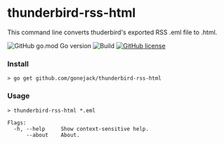 # thunderbird-rss-html
This command line converts thuderbird's exported RSS .eml file to .html.

![GitHub go.mod Go version](https://img.shields.io/github/go-mod/go-version/gonejack/thunderbird-rss-html)
![Build](https://github.com/gonejack/thunderbird-rss-html/actions/workflows/go.yml/badge.svg)
[![GitHub license](https://img.shields.io/github/license/gonejack/thunderbird-rss-html.svg?color=blue)](LICENSE)

### Install
```shell
> go get github.com/gonejack/thunderbird-rss-html
```

### Usage
```shell
> thunderbird-rss-html *.eml
```
```
Flags:
  -h, --help     Show context-sensitive help.
      --about    About.
```
